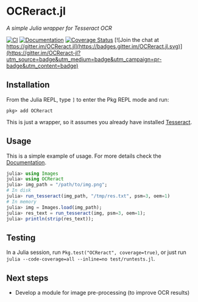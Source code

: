 # OCReract.jl

*A simple Julia wrapper for Tesseract OCR*

[![CI](https://github.com/leferrad/OCReract.jl/actions/workflows/CI.yml/badge.svg)](https://github.com/leferrad/OCReract.jl/actions/workflows/CI.yml)
[![Documentation](https://img.shields.io/badge/docs-dev-blue.svg)](https://leferrad.github.io/OCReract.jl/dev)
[![Coverage Status](https://codecov.io/gh/leferrad/OCReract.jl/branch/master/graph/badge.svg)](https://codecov.io/gh/leferrad/OCReract.jl)
[![Join the chat at https://gitter.im/OCReract.jl](https://badges.gitter.im/OCReract.jl.svg)](https://gitter.im/OCReract-jl?utm_source=badge&utm_medium=badge&utm_campaign=pr-badge&utm_content=badge)

## Installation

From the Julia REPL, type `]` to enter the Pkg REPL mode and run:
```julia-repl
pkg> add OCReract
```

This is just a wrapper, so it assumes you already have installed [Tesseract](https://tesseract-ocr.github.io/tessdoc/Installation.html).

## Usage

This is a simple example of usage. For more details check the [Documentation](https://leferrad.github.io/OCReract.jl/dev).

```julia
julia> using Images
julia> using OCReract
julia> img_path = "/path/to/img.png";
# In disk
julia> run_tesseract(img_path, "/tmp/res.txt", psm=3, oem=1)
# In memory
julia> img = Images.load(img_path);
julia> res_text = run_tesseract(img, psm=3, oem=1);
julia> println(strip(res_text));
```

## Testing

In a Julia session, run `Pkg.test("OCReract", coverage=true)`, or just run `julia --code-coverage=all --inline=no test/runtests.jl`.

## Next steps
- Develop a module for image pre-processing (to improve OCR results)

